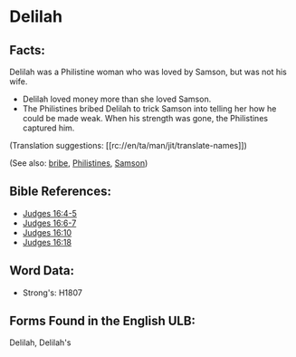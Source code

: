 # Delilah

## Facts:

Delilah was a Philistine woman who was loved by Samson, but was not his wife.

* Delilah loved money more than she loved Samson.
* The Philistines bribed Delilah to trick Samson into telling her how he could be made weak. When his strength was gone, the Philistines captured him.

(Translation suggestions: [[rc://en/ta/man/jit/translate-names]])

(See also: [bribe](../other/bribe.md), [Philistines](../names/philistines.md), [Samson](../names/samson.md))

## Bible References:

* [Judges 16:4-5](rc://en/tn/help/jdg/16/04)
* [Judges 16:6-7](rc://en/tn/help/jdg/16/06)
* [Judges 16:10](rc://en/tn/help/jdg/16/10)
* [Judges 16:18](rc://en/tn/help/jdg/16/18)

## Word Data:

* Strong's: H1807

## Forms Found in the English ULB:

Delilah, Delilah's
